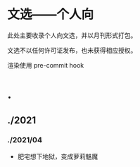 # 文选——个人向

此处主要收录个人向文选，并以月刊形式打包。

文选不以任何许可证发布，也未获得相应授权。

渲染使用 pre-commit hook

# .

## ./2021

### ./2021/04

* 肥宅想下地狱，变成萝莉魅魔

